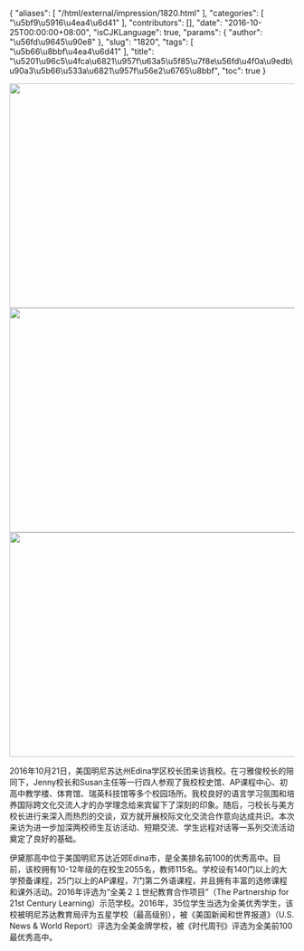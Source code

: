 {
    "aliases": [
        "/html/external/impression/1820.html"
    ],
    "categories": [
        "\u5bf9\u5916\u4ea4\u6d41"
    ],
    "contributors": [],
    "date": "2016-10-25T00:00:00+08:00",
    "isCJKLanguage": true,
    "params": {
        "author": "\u56fd\u9645\u90e8"
    },
    "slug": "1820",
    "tags": [
        "\u5b66\u8bbf\u4ea4\u6d41"
    ],
    "title": "\u5201\u96c5\u4fca\u6821\u957f\u63a5\u5f85\u7f8e\u56fd\u4f0a\u9edb\u90a3\u5b66\u533a\u6821\u957f\u56e2\u6765\u8bbf",
    "toc": true
}


<img
    src="https://cdn.tfls.online/mirror/full/1b3f57439161ddc6991e1083fec34b0cbbd9734c.jpg"
    style="display:block;margin-left:auto;margin-right:auto;"
    decoding="async"
    fetchpriority="auto"
    loading="lazy"
    height="397"
    width="600"
/>
<img
    src="https://cdn.tfls.online/mirror/full/c3c4156bc465a190328de316b2b744bff7fe9493.jpg"
    style="display:block;margin-left:auto;margin-right:auto;"
    decoding="async"
    fetchpriority="auto"
    loading="lazy"
    height="397"
    width="600"
/>
<img
    src="https://cdn.tfls.online/mirror/full/0b5cdd0483cdb9783d0496a5d067b9a64951f1e5.jpg"
    style="display:block;margin-left:auto;margin-right:auto;"
    decoding="async"
    fetchpriority="auto"
    loading="lazy"
    height="397"
    width="600"
/>




 




2016年10月21日，美国明尼苏达州Edina学区校长团来访我校。在刁雅俊校长的陪同下，Jenny校长和Susan主任等一行四人参观了我校校史馆、AP课程中心、初高中教学楼、体育馆、瑞英科技馆等多个校园场所。我校良好的语言学习氛围和培养国际跨文化交流人才的办学理念给来宾留下了深刻的印象。随后，刁校长与美方校长进行来深入而热烈的交谈，双方就开展校际文化交流合作意向达成共识。本次来访为进一步加深两校师生互访活动、短期交流、学生远程对话等一系列交流活动奠定了良好的基础。




伊黛那高中位于美国明尼苏达近郊Edina市，是全美排名前100的优秀高中。目前，该校拥有10-12年级的在校生2055名，教师115名。学校设有140门以上的大学预备课程，25门以上的AP课程，7门第二外语课程，并且拥有丰富的选修课程和课外活动。2016年评选为“全美２１世纪教育合作项目”（The Partnership for 21st Century Learning）示范学校。2016年，35位学生当选为全美优秀学生，该校被明尼苏达教育局评为五星学校（最高级别），被《美国新闻和世界报道》（U.S. News & World Report）评选为全美金牌学校，被《时代周刊》评选为全美前100最优秀高中。




  



